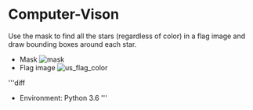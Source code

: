 # Computer-Vison
Use the mask to find all the stars (regardless of color) in a flag image and draw bounding boxes around each star.
+ Mask
![mask](https://user-images.githubusercontent.com/25689659/34470919-eb11b1b0-ef09-11e7-8d0e-a3ff92f00710.png)
+ Flag image
![us_flag_color](https://user-images.githubusercontent.com/25689659/34470918-eb03baf6-ef09-11e7-822d-efb73e9aa595.png)

'''diff
+ Environment: Python 3.6
'''
